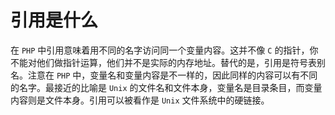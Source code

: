 # 引用是什么

在 `PHP` 中引用意味着用不同的名字访问同一个变量内容。这并不像 `C` 的指针，你不能对他们做指针运算，他们并不是实际的内存地址。替代的是，引用是符号表别名。注意在 `PHP` 中，变量名和变量内容是不一样的，因此同样的内容可以有不同的名字。最接近的比喻是 `Unix` 的文件名和文件本身，变量名是目录条目，而变量内容则是文件本身。引用可以被看作是 `Unix` 文件系统中的硬链接。

